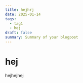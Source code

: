 ```yaml
---
title: hejhrj
date: 2025-01-14
tags:
  - tag1
  - hej
draft: false
summary: Summary of your blogpost
---
```


# hej

hejhejhej
